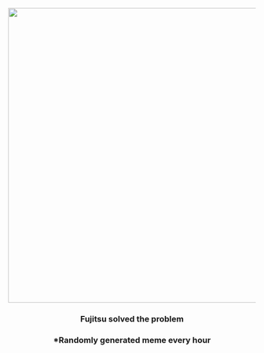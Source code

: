 <p align="center">
        <img src="https://i.redd.it/f8q8qcv1udt91.jpg" width="600" height="600">
        </p>
        <h3 align="center">Fujitsu solved the problem</h3>
        <h3 align="center">*Randomly generated meme every hour</h3>
    